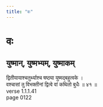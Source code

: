 ```yaml
---
title: "वः"
---
```


# वः
## युष्मान्, युष्मभ्यम्, युष्माकम्
द्वितीयायाश्चतुर्थ्याश्च षष्ठ्या युष्मद्बहुत्वके ।<BR>वश्चासां तु विभक्तीनां द्वित्वे वां कथितो बुधैः ॥ ४१ ॥<BR>verse 1.1.1.41<BR>page 0122

